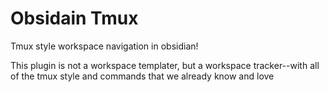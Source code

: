 
# Obsidain Tmux

Tmux style workspace navigation in obsidian!

This plugin is not a workspace templater, but a workspace tracker--with all of the tmux style and commands that we already know and love
